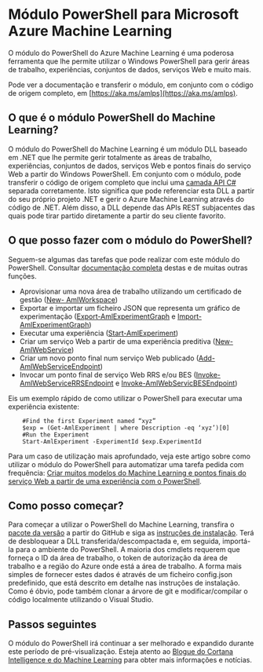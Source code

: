 <properties
    pageTitle="Módulo do PowerShell para Machine Learning | Microsoft Azure"
    description="O módulo do PowerShell para Azure Machine Learning está disponível no modo de pré-visualização pública. Utilize o PowerShell para criar e gerir áreas de trabalho, experiências, serviços Web e muito mais."
    keywords="experimentação, regressão linear, algoritmos de machine learning, tutorial de machine learning, técnicas de modelação preditiva, experiência de ciência de dados"
    services="machine-learning"
    documentationCenter=""
    authors="hning86"
    manager="jhubbard"
    editor="cgronlun"/>

<tags
    ms.service="machine-learning"
    ms.workload="data-services"
    ms.tgt_pltfrm="na"
    ms.devlang="na"
    ms.topic="hero-article"
    ms.date="08/05/2016"
    ms.author="garye;haining"/>

# Módulo PowerShell para Microsoft Azure Machine Learning

O módulo do PowerShell do Azure Machine Learning é uma poderosa ferramenta que lhe permite utilizar o Windows PowerShell para gerir áreas de trabalho, experiências, conjuntos de dados, serviços Web e muito mais.

Pode ver a documentação e transferir o módulo, em conjunto com o código de origem completo, em [https://aka.ms/amlps](https://aka.ms/amlps). 

## O que é o módulo PowerShell do Machine Learning?

O módulo do PowerShell do Machine Learning é um módulo DLL baseado em .NET que lhe permite gerir totalmente as áreas de trabalho, experiências, conjuntos de dados, serviços Web e pontos finais do serviço Web a partir do Windows PowerShell. Em conjunto com o módulo, pode transferir o código de origem completo que inclui uma [camada API C#](https://github.com/hning86/azuremlps/blob/master/code/AzureMLSDK.cs) separada corretamente. Isto significa que pode referenciar esta DLL a partir do seu próprio projeto .NET e gerir o Azure Machine Learning através do código de .NET. Além disso, a DLL depende das APIs REST subjacentes das quais pode tirar partido diretamente a partir do seu cliente favorito.

## O que posso fazer com o módulo do PowerShell?

Seguem-se algumas das tarefas que pode realizar com este módulo do PowerShell. Consultar [documentação completa](https://aka.ms/amlps) destas e de muitas outras funções.

- Aprovisionar uma nova área de trabalho utilizando um certificado de gestão ([New- AmlWorkspace](https://github.com/hning86/azuremlps#new-amlworkspace))
- Exportar e importar um ficheiro JSON que representa um gráfico de experimentação ([Export-AmlExperimentGraph](https://github.com/hning86/azuremlps#export-amlexperimentgraph) e [Import-AmlExperimentGraph](https://github.com/hning86/azuremlps#import-amlexperimentgraph))
- Executar uma experiência ([Start-AmlExperiment](https://github.com/hning86/azuremlps#start-amlexperiment))
- Criar um serviço Web a partir de uma experiência preditiva ([New-AmlWebService](https://github.com/hning86/azuremlps#new-amlwebservice))
- Criar um novo ponto final num serviço Web publicado ([Add-AmlWebServiceEndpoint](https://github.com/hning86/azuremlps#add-amlwebserviceendpoint))
- Invocar um ponto final de serviço Web RRS e/ou BES ([Invoke-AmlWebServiceRRSEndpoint](https://github.com/hning86/azuremlps#invoke-amlwebservicerrsendpoint) e [Invoke-AmlWebServicBESEndpoint](https://github.com/hning86/azuremlps#invoke-amlwebservicebesendpoint))

Eis um exemplo rápido de como utilizar o PowerShell para executar uma experiência existente:

        #Find the first Experiment named “xyz”
        $exp = (Get-AmlExperiment | where Description -eq ‘xyz’)[0]
        #Run the Experiment
        Start-AmlExperiment -ExperimentId $exp.ExperimentId 

Para um caso de utilização mais aprofundado, veja este artigo sobre como utilizar o módulo do PowerShell para automatizar uma tarefa pedida com frequência: [Criar muitos modelos do Machine Learning e pontos finais do serviço Web a partir de uma experiência com o PowerShell](machine-learning-create-models-and-endpoints-with-powershell.md).

## Como posso começar?

Para começar a utilizar o PowerShell do Machine Learning, transfira o [pacote da versão](https://github.com/hning86/azuremlps/releases) a partir do GitHub e siga as [instruções de instalação](https://github.com/hning86/azuremlps/blob/master/README.md). Terá de desbloquear a DLL transferida/descompactada e, em seguida, importá-la para o ambiente do PowerShell. A maioria dos cmdlets requerem que forneça o ID da área de trabalho, o token de autorização da área de trabalho e a região do Azure onde está a área de trabalho. A forma mais simples de fornecer estes dados é através de um ficheiro config.json predefinido, que está descrito em detalhe nas instruções de instalação. Como é óbvio, pode também clonar a árvore de git e modificar/compilar o código localmente utilizando o Visual Studio.

## Passos seguintes

O módulo do PowerShell irá continuar a ser melhorado e expandido durante este período de pré-visualização. Esteja atento ao [Blogue do Cortana Intelligence e do Machine Learning](https://blogs.technet.microsoft.com/machinelearning/) para obter mais informações e notícias.



<!--HONumber=sep16_HO2-->


